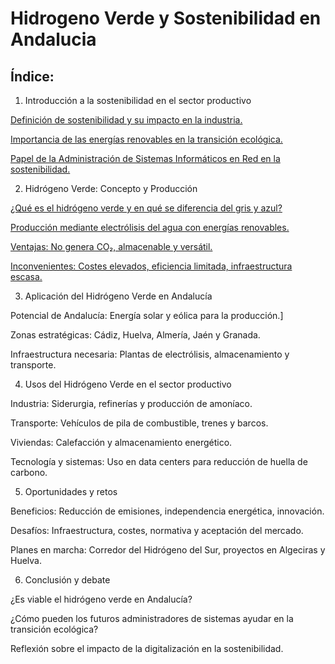 # Hidrogeno Verde y Sostenibilidad en Andalucia
## Índice: 
1. Introducción a la sostenibilidad en el sector productivo

[Definición de sostenibilidad y su impacto en la industria.](1_1.md)

[Importancia de las energías renovables en la transición ecológica.](1_2.md)

[Papel de la Administración de Sistemas Informáticos en Red en la sostenibilidad.](1_3.md)

2. Hidrógeno Verde: Concepto y Producción

[¿Qué es el hidrógeno verde y en qué se diferencia del gris y azul?](2_1.md)

[Producción mediante electrólisis del agua con energías renovables.](2_2.md)

[Ventajas: No genera CO₂, almacenable y versátil.](2_3.md)

[Inconvenientes: Costes elevados, eficiencia limitada, infraestructura escasa.](2_4.md)

3. Aplicación del Hidrógeno Verde en Andalucía

Potencial de Andalucía: Energía solar y eólica para la producción.]

Zonas estratégicas: Cádiz, Huelva, Almería, Jaén y Granada.

Infraestructura necesaria: Plantas de electrólisis, almacenamiento y transporte.

4. Usos del Hidrógeno Verde en el sector productivo

Industria: Siderurgia, refinerías y producción de amoníaco.

Transporte: Vehículos de pila de combustible, trenes y barcos.

Viviendas: Calefacción y almacenamiento energético.

Tecnología y sistemas: Uso en data centers para reducción de huella de carbono.

5. Oportunidades y retos

Beneficios: Reducción de emisiones, independencia energética, innovación.

Desafíos: Infraestructura, costes, normativa y aceptación del mercado.

Planes en marcha: Corredor del Hidrógeno del Sur, proyectos en Algeciras y Huelva.

6. Conclusión y debate

¿Es viable el hidrógeno verde en Andalucía?

¿Cómo pueden los futuros administradores de sistemas ayudar en la transición ecológica?

Reflexión sobre el impacto de la digitalización en la sostenibilidad.
